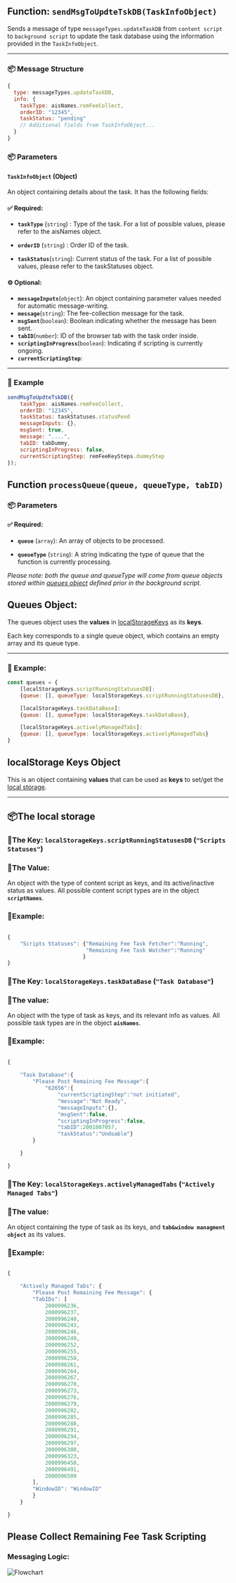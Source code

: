 ## Function: `sendMsgToUpdteTskDB(TaskInfoObject)`

Sends a message of type `messageTypes.updateTaskDB` from `content script` to `background script` to update the task database using the information provided in the `TaskInfoObject`.

---

### 📦 Message Structure

```javascript
{
  type: messageTypes.updateTaskDB,  
  info: {                           
    taskType: aisNames.remFeeCollect,
    orderID: "12345",
    taskStatus: "pending"
    // Additional fields from TaskInfoObject...
  }
}
```

### 📦 Parameters

#### `TaskInfoObject` (Object)

An object containing details about the task. It has the following fields:

#### ✅ Required:

- **`taskType`** (`string`) : Type of the task. For a list of possible values, please refer to the aisNames object. 

- **`orderID`** (`string`) : Order ID of the task.

- **`taskStatus`**(`string`): Current status of the task. For a list of possible values, please refer to the taskStatuses object. 


#### ⚙️ Optional:

- **`messageInputs`**(`object`): An object containing parameter values needed for automatic message-writing.
- **`message`**(`string`): The fee-collection message for the task. 
- **`msgSent`**(`boolean`): Boolean indicating whether the message has been sent.
- **`tabID`**(`number`): ID of the browser tab with the task order inside.
- **`scriptingInProgress`**(`boolean`): Indicating if scripting is currently ongoing.
- **`currentScriptingStep`**: 

---

### 📌 Example

```javascript
sendMsgToUpdteTskDB({
    taskType: aisNames.remFeeCollect, 
    orderID: "12345",
    taskStatus: taskStatuses.statusPend 
    messageInputs: {}, 
    msgSent: true, 
    message: "....", 
    tabID: tabDummy, 
    scriptingInProgress: false, 
    currentScriptingStep: remFeeKeySteps.dummyStep
});
```

## Function `processQueue(queue, queueType, tabID)`

### 📦 Parameters

#### ✅ Required:

- **`queue`** (`array`): An array of objects to be processed.

- **`queueType`** (`string`): A string indicating the type of queue that the function is currently processing. 

*Please note: both the queue and queueType will come from queue objects stored within [queues object](#queues-object) defined prior in the background script.*


## Queues Object:

The queues object uses the **values** in [localStorageKeys](#localstorage-keys-object) as its **keys**. 

Each key corresponds to a single queue object, which contains an empty array and its queue type. 

---

### 📌 Example:

```javascript
const queues = {
    [localStorageKeys.scriptRunningStatusesDB]: 
    {queue: [], queueType: localStorageKeys.scriptRunningStatusesDB},

    [localStorageKeys.taskDataBase]: 
    {queue: [], queueType: localStorageKeys.taskDataBase},

    [localStorageKeys.activelyManagedTabs]: 
    {queue: [], queueType: localStorageKeys.activelyManagedTabs}
}
```


## localStorage Keys Object

This is an object containing **values** that can be used as **keys** to set/get the [local storage](#the-local-storage).



---

## 📦The local storage

### 🔑The Key: **`localStorageKeys.scriptRunningStatusesDB`** (**`"Scripts Statuses"`**)

### 📄The Value:

An object with the type of content script as keys, and its active/inactive status as values. All possible content script types are in the object **`scriptNames`**.

### 📌Example:

```javascript

{
    "Scripts Statuses": {"Remaining Fee Task Fetcher":"Running",
                         "Remaining Fee Task Watcher":"Running"
                        }
}

```



### 🔑The Key: **`localStorageKeys.taskDataBase`** (**`"Task Database"`**)

### 📄The value:

An object with the type of task as keys, and its relevant info as values. All possible task types are in the object **`aisNames`**.

### 📌Example:

```javascript

{
    
    "Task Database":{
        "Please Post Remaining Fee Message":{
            "62656":{
                "currentScriptingStep":"not initiated",
                "message":"Not Ready",
                "messageInputs":{},
                "msgSent":false,
                "scriptingInProgress":false,
                "tabID":2001007057,
                "taskStatus":"Undoable"}
        }

    }

}

```

### 🔑The Key: **`localStorageKeys.activelyManagedTabs`** (**`"Actively Managed Tabs"`**)

### 📄The value: 

An object containing the type of task as its keys, and **`tab&window managment object`** as its values. 

### 📌Example:

```javascript

{

    "Actively Managed Tabs": {
        "Please Post Remaining Fee Message": {
        "TabIDs": [
            2000996236,
            2000996237,
            2000996240,
            2000996243,
            2000996246,
            2000996249,
            2000996252,
            2000996255,
            2000996258,
            2000996261,
            2000996264,
            2000996267,
            2000996270,
            2000996273,
            2000996276,
            2000996279,
            2000996282,
            2000996285,
            2000996288,
            2000996291,
            2000996294,
            2000996297,
            2000996300,
            2000996323,
            2000996450,
            2000996491,
            2000996509
        ],
        "WindowID": "WindowID"
        }
    }

}

```


## Please Collect Remaining Fee Task Scripting

### Messaging Logic:

![Flowchart](runRemFeeTaskMessagingLogic.drawio.png)


